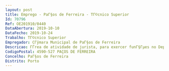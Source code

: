 ```yaml
--- 
layout: post
title: Emprego - PaГ§os de Ferreira - TГ©cnico Superior
Id: 70796
Ref: OE201910/0440
DataAbertura: 2019-10-10
DataFecho: 2019-10-24
Trabalho: TГ©cnico Superior
Empregador: CГўmara Municipal de PaГ§os de Ferreira
Descricao: ГЃrea de atividade de jurista, para exercer funГ§Гµes no Departamento Administrativo, JurГ­dico e Financeiro, Estudar, planear, programar, avaliar e aplicar mГ©todos e processos de natureza tГ©cnica e ou cientГ­fica, que fundamentam e preparam a decisГЈo  Elaborar, autonomamente ou em grupo, pareceres e projetos com diversos graus de complexidade e executar outras atividades de apoio geral ou especializado nas ГЎreas de atuaГ§ГЈo comuns, instrumentais e operativas dos ГіrgГЈos e serviГ§os  Exercer estas funГ§Гµes com responsabilidade e autonomia tГ©cnica, ainda que com enquadramento superior qualificado  Representar o ГіrgГЈo ou serviГ§o em assuntos de sua especialidade, tomando opГ§Гµes de Г­ndole tГ©cnica, enquadradas por diretivas ou orientaГ§Гµes superiores. ExercГ­cio de funГ§Гµes de apoio jurГ­dico, anГЎlise e emissГЈo de pareceres em todos os processos que lhe sejam submetidos  Elaborar contratos e documentos de cariz tГ©cnico jurГ­dico. Elaborar estudos e propostas de regulamento. Realizar outras tarefas diretamente relacionadas com a funГ§ГЈo.
CodigoPostal: 4590-527 PAÇOS DE FERREIRA
Concelho: PaГ§os de Ferreira
Distrito: Porto
--- 
```

